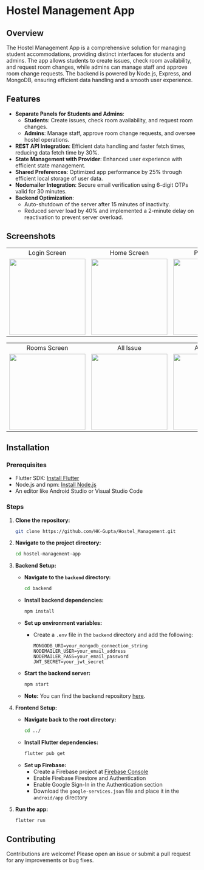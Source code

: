 # Hostel Management App

## Overview
The Hostel Management App is a comprehensive solution for managing student accommodations, providing distinct interfaces for students and admins. The app allows students to create issues, check room availability, and request room changes, while admins can manage staff and approve room change requests. The backend is powered by Node.js, Express, and MongoDB, ensuring efficient data handling and a smooth user experience.

## Features
- **Separate Panels for Students and Admins**: 
  - **Students**: Create issues, check room availability, and request room changes.
  - **Admins**: Manage staff, approve room change requests, and oversee hostel operations.
- **REST API Integration**: Efficient data handling and faster fetch times, reducing data fetch time by 30%.
- **State Management with Provider**: Enhanced user experience with efficient state management.
- **Shared Preferences**: Optimized app performance by 25% through efficient local storage of user data.
- **Nodemailer Integration**: Secure email verification using 6-digit OTPs valid for 30 minutes.
- **Backend Optimization**: 
  - Auto-shutdown of the server after 15 minutes of inactivity.
  - Reduced server load by 40% and implemented a 2-minute delay on reactivation to prevent server overload.

## Screenshots
<table>
  <tr align="center">
     <td>Login Screen</td>
     <td>Home Screen</td>
     <td>Profile Page</td>
     <td>Fees Screen</td>
  </tr>
  <tr>
    <td><img src="https://github.com/user-attachments/assets/65186dd7-8c35-4931-88c4-536e42d868db" width="200"></td>
    <td><img src="https://github.com/user-attachments/assets/db960b28-c5b8-4265-b7f5-067180b5ce83" width="200"></td>
    <td><img src="https://github.com/user-attachments/assets/beb00da9-bfea-4c3c-82b2-fd98f98e426a" width="200"></td>
    <td><img src="https://github.com/user-attachments/assets/271dcbee-11e3-457b-9d21-f3db5f96f4ee" width="200"></td>
  </tr>
</table>
<table>
  <tr align="center">
     <td>Rooms Screen</td>
     <td>All Issue</td>
     <td>Admin Staff</td>
     <td>Admin Requests</td>
  </tr>
  <tr>
    <td><img src="https://github.com/user-attachments/assets/29dbdeb4-f50f-49d3-8d3a-00dbfe118499" width="200"></td>
    <td><img src="https://github.com/user-attachments/assets/76a95b82-6c9a-439f-81f8-2a1e0d5d7bb7" width="200"></td>
    <td><img src="https://github.com/user-attachments/assets/32daf899-656d-4d8b-8f7b-a23dd1d2d8f8" width="200"></td>
    <td><img src="https://github.com/user-attachments/assets/0750c349-e01b-4b51-b372-c2b2081ab575" width="200"></td>
  </tr>
</table>




## Installation

### Prerequisites
- Flutter SDK: [Install Flutter](https://flutter.dev/docs/get-started/install)
- Node.js and npm: [Install Node.js](https://nodejs.org/)
- An editor like Android Studio or Visual Studio Code

### Steps

1. **Clone the repository:**
    ```sh
    git clone https://github.com/HK-Gupta/Hostel_Management.git
    ```

2. **Navigate to the project directory:**
    ```sh
    cd hostel-management-app
    ```

3. **Backend Setup:**

    - **Navigate to the `backend` directory:**
      ```sh
      cd backend
      ```
    - **Install backend dependencies:**
      ```sh
      npm install
      ```
    - **Set up environment variables:**
      - Create a `.env` file in the `backend` directory and add the following:
        ```env
        MONGODB_URI=your_mongodb_connection_string
        NODEMAILER_USER=your_email_address
        NODEMAILER_PASS=your_email_password
        JWT_SECRET=your_jwt_secret
        ```
    - **Start the backend server:**
      ```sh
      npm start
      ```

    - **Note:** You can find the backend repository [here](https://github.com/HK-Gupta/Hostel_Management_Backend).

4. **Frontend Setup:**

    - **Navigate back to the root directory:**
      ```sh
      cd ../
      ```
    - **Install Flutter dependencies:**
      ```sh
      flutter pub get
      ```
    - **Set up Firebase:**
      - Create a Firebase project at [Firebase Console](https://console.firebase.google.com/)
      - Enable Firebase Firestore and Authentication
      - Enable Google Sign-In in the Authentication section
      - Download the `google-services.json` file and place it in the `android/app` directory

5. **Run the app:**
    ```sh
    flutter run
    ```

## Contributing
Contributions are welcome! Please open an issue or submit a pull request for any improvements or bug fixes.

